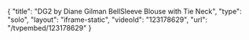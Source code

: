{
    "title": "DG2 by Diane Gilman BellSleeve Blouse with Tie Neck",
    "type": "solo",
    "layout": "iframe-static",
    "videoId": "123178629",
    "url": "\/tvpembed\/123178629"
}